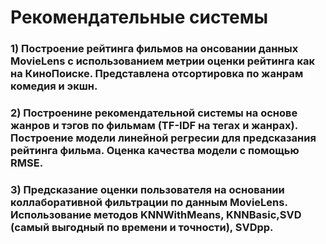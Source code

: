 # Рекомендательные системы
### 1) Построение рейтинга фильмов на онсовании данных MovieLens с использованием метрии оценки рейтинга как на КиноПоиске. Представлена отсортировка по жанрам комедия и экшн.
### 2) Построенине рекомендательной системы на основе жанров и тэгов по фильмам (TF-IDF на тегах и жанрах). Построение модели линейной регресии для предсказания рейтинга фильма. Оценка качества модели с помощью RMSE. 
### 3) Предсказание оценки пользователя на основании коллаборативной фильтрации по данным MovieLens. Использование методов KNNWithMeans, KNNBasic,SVD (самый выгодный по времени и точности), SVDpp.
